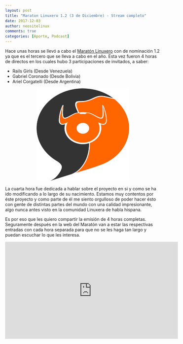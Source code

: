 ```yaml
---
layout: post
title: "Maraton Linuxero 1.2 (3 de Diciembre) - Stream completo"
date: 2017-12-03
author: neositelinux
comments: true
categories: [Aporte, Podcast]
---
```


Hace unas horas se llevó a cabo el [Maratón Linuxero](https://maratonlinuxero.org) con de nominación 1.2 ya que es el tercero que se lleva a cabo en el año. Esta vez fueron 4 horas de directos en los cuales hubo 3 participaciones de invitados, a saber:

* Rails Girls (Desde Venezuela)
* Gabriel Coronado (Desde Bolivia)
* Ariel Corgatelli (Desde Argentina)

<p align="center">
<img src="/images/logoMaratonLinuxero.png" width="300" height="300" alt="_Logo">
</p>

La cuarta hora fue dedicada a hablar sobre el proyecto en si y como se ha ido modificando a lo largo de su nacimiento.
Estamos muy contentos por éste proyecto y como parte de él me siento orgulloso de poder hacer ésto con gente de distintas partes del mundo con una calidad impresionante, algo nunca antes visto en la comunidad Linuxera de habla hispana.

Es por eso que les quiero compartir la emisión de 4 horas completas. Seguramente después en la web del Maratón van a estar las respectivas entradas con cada hora separada para que no se les haga tan largo y puedan escuchar lo que les interesa.

<center><iframe width="560" height="315" src="https://www.youtube.com/embed/uzLbOi92A7c" frameborder="0" allowfullscreen></iframe></center>